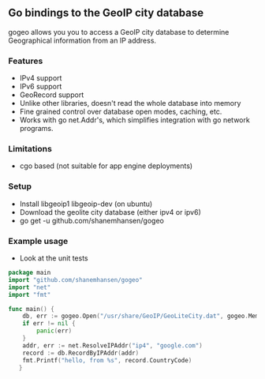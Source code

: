 ## Go bindings to the GeoIP city database

gogeo allows you you to access a GeoIP city database to determine
Geographical information from an IP address.

### Features

- IPv4 support
- IPv6 support
- GeoRecord support
- Unlike other libraries, doesn't read the whole database into memory
- Fine grained control over database open modes, caching, etc.
- Works with go net.Addr's, which simplifies integration with go network programs.

### Limitations

- cgo based (not suitable for app engine deployments)


### Setup

- Install libgeoip1 libgeoip-dev (on ubuntu)
- Download the geolite city database (either ipv4 or ipv6)
- go get -u github.com/shanemhansen/gogeo

### Example usage

- Look at the unit tests

```go
package main
import "github.com/shanemhansen/gogeo"
import "net"
import "fmt"

func main() {
    db, err := gogeo.Open("/usr/share/GeoIP/GeoLiteCity.dat", gogeo.MemoryCache)
    if err != nil {
        panic(err)
    }
    addr, err := net.ResolveIPAddr("ip4", "google.com")
    record := db.RecordByIPAddr(addr)
    fmt.Printf("hello, from %s", record.CountryCode)
   }
```
